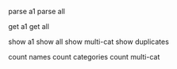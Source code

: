 

parse a1
parse all

get a1
get all

show a1
show all
show multi-cat
show duplicates

count names
count categories
count multi-cat
